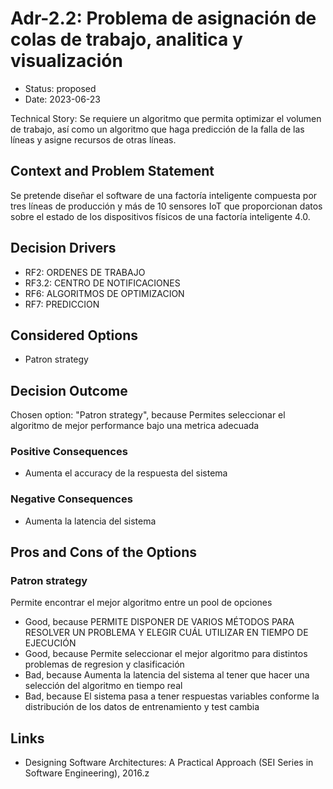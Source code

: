 # Adr-2.2: Problema de asignación de colas de trabajo, analitica y visualización

* Status: proposed
* Date: 2023-06-23

Technical Story: Se requiere un algoritmo que permita optimizar el volumen de trabajo, así como un algoritmo que haga predicción de la falla de las líneas y asigne recursos de otras líneas.

## Context and Problem Statement

Se pretende diseñar el software de una factoría inteligente compuesta por tres líneas de
producción y más de 10 sensores IoT que proporcionan datos sobre el estado de los dispositivos
físicos de una factoría inteligente 4.0.

## Decision Drivers

* RF2: ORDENES DE TRABAJO
* RF3.2: CENTRO DE NOTIFICACIONES
* RF6: ALGORITMOS DE OPTIMIZACION
* RF7: PREDICCION

## Considered Options

* Patron strategy

## Decision Outcome

Chosen option: "Patron strategy", because Permites seleccionar el algoritmo de mejor performance bajo una metrica adecuada

### Positive Consequences

* Aumenta el accuracy de la respuesta del sistema

### Negative Consequences

* Aumenta la latencia del sistema

## Pros and Cons of the Options

### Patron strategy

Permite encontrar el mejor algoritmo entre un pool de opciones

* Good, because PERMITE DISPONER DE VARIOS MÉTODOS PARA RESOLVER UN PROBLEMA Y ELEGIR CUÁL UTILIZAR EN TIEMPO DE EJECUCIÓN
* Good, because Permite seleccionar el mejor algoritmo para distintos problemas de regresion y clasificación
* Bad, because Aumenta la latencia del sistema al tener que hacer una selección del algoritmo en tiempo real
* Bad, because El sistema pasa a tener respuestas variables conforme la distribución de los datos de entrenamiento y test cambia

## Links

* Designing Software Architectures: A Practical Approach (SEI Series in Software Engineering), 2016.z
